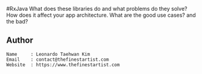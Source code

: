 #RxJava
What does these libraries do and what problems do they solve?
How does it affect your app architecture. What are the good use cases? and the bad?



## Author
```
Name     : Leonardo Taehwan Kim
Email    : contact@thefinestartist.com
Website  : https://www.thefinestartist.com
```
